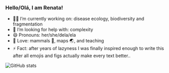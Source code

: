 ### Hello/Olá, I am Renata!

* 👩‍💻 I’m currently working on: disease ecology, biodiversity and fragmentation
* 🤯 I’m looking for help with: complexity
* 😄 Pronouns: her/she/dela/ela
* 💓 Love: mammals 🦇, maps 🌏, and teaching
* ⚡ Fact: after years of lazyness I was finally inspired enough to write this after all emojis and figs actually make every text better..

![GitHub stats](https://github-readme-stats.vercel.app/api?username=renatamuy&show_icons=true&theme=gruvbox)
